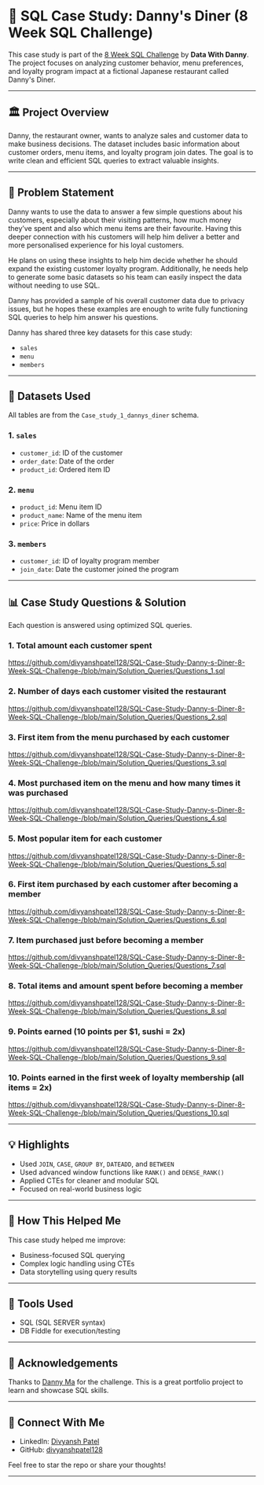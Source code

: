 # 🍣 SQL Case Study: Danny's Diner (8 Week SQL Challenge)

This case study is part of the [8 Week SQL Challenge](https://8weeksqlchallenge.com/case-study-1/) by **Data With Danny**. The project focuses on analyzing customer behavior, menu preferences, and loyalty program impact at a fictional Japanese restaurant called Danny's Diner.

---

## 🏛️ Project Overview

Danny, the restaurant owner, wants to analyze sales and customer data to make business decisions. The dataset includes basic information about customer orders, menu items, and loyalty program join dates. The goal is to write clean and efficient SQL queries to extract valuable insights.

---

## 📌 Problem Statement

Danny wants to use the data to answer a few simple questions about his customers, especially about their visiting patterns, how much money they’ve spent and also which menu items are their favourite. Having this deeper connection with his customers will help him deliver a better and more personalised experience for his loyal customers.

He plans on using these insights to help him decide whether he should expand the existing customer loyalty program. Additionally, he needs help to generate some basic datasets so his team can easily inspect the data without needing to use SQL.

Danny has provided a sample of his overall customer data due to privacy issues, but he hopes these examples are enough to write fully functioning SQL queries to help him answer his questions.

Danny has shared three key datasets for this case study:

* `sales`
* `menu`
* `members`

---

## 📝 Datasets Used

All tables are from the `Case_study_1_dannys_diner` schema.

### 1. `sales`

* `customer_id`: ID of the customer
* `order_date`: Date of the order
* `product_id`: Ordered item ID

### 2. `menu`

* `product_id`: Menu item ID
* `product_name`: Name of the menu item
* `price`: Price in dollars

### 3. `members`

* `customer_id`: ID of loyalty program member
* `join_date`: Date the customer joined the program

---

## 📊 Case Study Questions  & Solution 

Each question is answered using optimized SQL queries.

### 1. Total amount each customer spent
https://github.com/divyanshpatel128/SQL-Case-Study-Danny-s-Diner-8-Week-SQL-Challenge-/blob/main/Solution_Queries/Questions_1.sql

### 2. Number of days each customer visited the restaurant
https://github.com/divyanshpatel128/SQL-Case-Study-Danny-s-Diner-8-Week-SQL-Challenge-/blob/main/Solution_Queries/Questions_2.sql

### 3. First item from the menu purchased by each customer
https://github.com/divyanshpatel128/SQL-Case-Study-Danny-s-Diner-8-Week-SQL-Challenge-/blob/main/Solution_Queries/Questions_3.sql

### 4. Most purchased item on the menu and how many times it was purchased
https://github.com/divyanshpatel128/SQL-Case-Study-Danny-s-Diner-8-Week-SQL-Challenge-/blob/main/Solution_Queries/Questions_4.sql

### 5. Most popular item for each customer
https://github.com/divyanshpatel128/SQL-Case-Study-Danny-s-Diner-8-Week-SQL-Challenge-/blob/main/Solution_Queries/Questions_5.sql

### 6. First item purchased by each customer after becoming a member
https://github.com/divyanshpatel128/SQL-Case-Study-Danny-s-Diner-8-Week-SQL-Challenge-/blob/main/Solution_Queries/Questions_6.sql

### 7. Item purchased just before becoming a member
https://github.com/divyanshpatel128/SQL-Case-Study-Danny-s-Diner-8-Week-SQL-Challenge-/blob/main/Solution_Queries/Questions_7.sql

### 8. Total items and amount spent before becoming a member
https://github.com/divyanshpatel128/SQL-Case-Study-Danny-s-Diner-8-Week-SQL-Challenge-/blob/main/Solution_Queries/Questions_8.sql

### 9. Points earned (10 points per \$1, sushi = 2x)
https://github.com/divyanshpatel128/SQL-Case-Study-Danny-s-Diner-8-Week-SQL-Challenge-/blob/main/Solution_Queries/Questions_9.sql

### 10. Points earned in the first week of loyalty membership (all items = 2x)
https://github.com/divyanshpatel128/SQL-Case-Study-Danny-s-Diner-8-Week-SQL-Challenge-/blob/main/Solution_Queries/Questions_10.sql


---

## 💡 Highlights

* Used `JOIN`, `CASE`, `GROUP BY`, `DATEADD`, and `BETWEEN`
* Used advanced window functions like `RANK()` and `DENSE_RANK()`
* Applied CTEs for cleaner and modular SQL
* Focused on real-world business logic

---

## 🚀 How This Helped Me

This case study helped me improve:

* Business-focused SQL querying
* Complex logic handling using CTEs
* Data storytelling using query results

---

## 📐 Tools Used

* SQL (SQL SERVER syntax)
* DB Fiddle for execution/testing

---

## 🙏 Acknowledgements

Thanks to [Danny Ma](https://github.com/DataWithDanny) for the challenge. This is a great portfolio project to learn and showcase SQL skills.

---

## 🔗 Connect With Me

* LinkedIn: [Divyansh Patel](https://www.linkedin.com/in/divyansh-patel-dataanalyst/)
* GitHub: [divyanshpatel128](https://github.com/divyanshpatel128)

Feel free to star the repo or share your thoughts!

---
